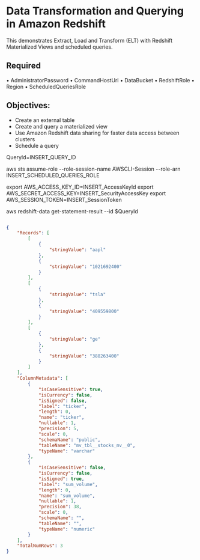 # Data Transformation and Querying in Amazon Redshift

This demonstrates Extract, Load and Transform (ELT) with Redshift Materialized Views and scheduled queries.

## Required
•	AdministratorPassword
•	CommandHostUrl
•	DataBucket
•	RedshiftRole
•	Region
•	ScheduledQueriesRole
 

## Objectives:
- Create an external table
- Create and query a materialized view
- Use Amazon Redshift data sharing for faster data access between clusters
- Schedule a query


QueryId=INSERT_QUERY_ID


aws sts assume-role --role-session-name AWSCLI-Session --role-arn INSERT_SCHEDULED_QUERIES_ROLE


export AWS_ACCESS_KEY_ID=INSERT_AccessKeyId
export AWS_SECRET_ACCESS_KEY=INSERT_SecurityAccessKey
export AWS_SESSION_TOKEN=INSERT_SessionToken

aws redshift-data get-statement-result --id $QueryId

```json

{
    "Records": [
        [
            {
                "stringValue": "aapl"
            },
            {
                "stringValue": "1021692400"
            }
        ],
        [
            {
                "stringValue": "tsla"
            },
            {
                "stringValue": "409559800"
            }
        ],
        [
            {
                "stringValue": "ge"
            },
            {
                "stringValue": "388263400"
            }
        ]
    ],
    "ColumnMetadata": [
        {
            "isCaseSensitive": true,
            "isCurrency": false,
            "isSigned": false,
            "label": "ticker",
            "length": 0,
            "name": "ticker",
            "nullable": 1,
            "precision": 5,
            "scale": 0,
            "schemaName": "public",
            "tableName": "mv_tbl__stocks_mv__0",
            "typeName": "varchar"
        },
        {
            "isCaseSensitive": false,
            "isCurrency": false,
            "isSigned": true,
            "label": "sum_volume",
            "length": 0,
            "name": "sum_volume",
            "nullable": 1,
            "precision": 38,
            "scale": 0,
            "schemaName": "",
            "tableName": "",
            "typeName": "numeric"
        }
    ],
    "TotalNumRows": 3
}


```